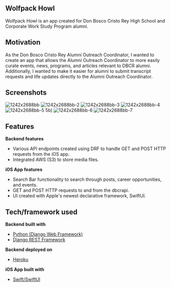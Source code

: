 
## Wolfpack Howl
Wolfpack Howl is an app created for Don Bosco Cristo Rey High School and Corporate Work Study Program alumni. 

## Motivation
As the Don Bosco Cristo Rey Alumni Outreach Coordinator, I wanted to create an app that allows the Alumni Outreach Coordinator to more easily curate events, news, programs, and articles relevant to DBCR alumni. Additionally, I wanted to make it easier for alumni to submit transcript requests and life updates directly to the Alumni Outreach Coordinator.

## Screenshots
![1242x2688bb](https://github.com/ChristopherC027/Wolfpack-Howl-App/assets/20056248/bd6dc6ad-541b-4f9d-a61a-57f20a6972d4)
![1242x2688bb-2](https://github.com/ChristopherC027/Wolfpack-Howl-App/assets/20056248/bd5cd12b-548b-410d-8c2a-8750fccf4fa0)
![1242x2688bb-3](https://github.com/ChristopherC027/Wolfpack-Howl-App/assets/20056248/ac9a2b26-28f8-4ea4-b2ed-7a67929bf448)
![1242x2688bb-4](https://github.com/ChristopherC027/Wolfpack-Howl-App/assets/20056248/41331337-2d7c-4308-b74f-4ee1da0213)
![1242x2688bb-5](https://github.com/ChristopherC027/Wolfpack-Howl-App/assets/20056248/fe46609e-8e09-4446-b171-51949906c538)
5b)
![1242x2688bb-6](https://github.com/ChristopherC027/Wolfpack-Howl-App/assets/20056248/0369e51f-b9ef-4866-aa2a-ea7a13993260)
![1242x2688bb-7](https://github.com/ChristopherC027/Wolfpack-Howl-App/assets/20056248/ebd14136-4f94-4aac-ba07-228c8b374ee1)

## Features
<b>Backend features</b>
- Various API endpoints created using DRF to handle GET and POST HTTP requests from the iOS app.
- Integrated AWS (S3) to store media files. 

<b>iOS App features</b>
- Search Bar functionality to search through posts, career opportunities, and events. 
- GET and POST HTTP requests to and from the dbcrapi.
- UI created with Apple's newest declarative framework, SwiftUI.

## Tech/framework used

<b>Backend built with</b>
- [Python (Django Web Framework)](https://www.djangoproject.com)
- [Django REST Framework](https://www.django-rest-framework.org)

<b>Backend deployed on</b>
- [Heroku](https://www.heroku.com)

<b>iOS App built with </b>
- [Swift/SwiftUI](https://swift.org/)

